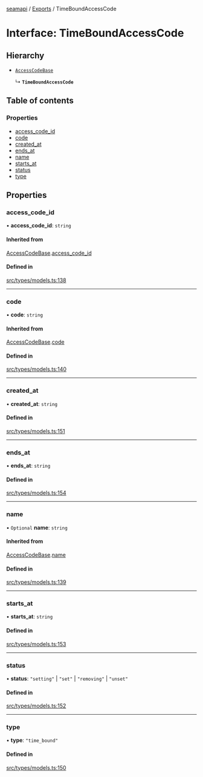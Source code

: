 [seamapi](../README.md) / [Exports](../modules.md) / TimeBoundAccessCode

# Interface: TimeBoundAccessCode

## Hierarchy

- [`AccessCodeBase`](AccessCodeBase.md)

  ↳ **`TimeBoundAccessCode`**

## Table of contents

### Properties

- [access\_code\_id](TimeBoundAccessCode.md#access_code_id)
- [code](TimeBoundAccessCode.md#code)
- [created\_at](TimeBoundAccessCode.md#created_at)
- [ends\_at](TimeBoundAccessCode.md#ends_at)
- [name](TimeBoundAccessCode.md#name)
- [starts\_at](TimeBoundAccessCode.md#starts_at)
- [status](TimeBoundAccessCode.md#status)
- [type](TimeBoundAccessCode.md#type)

## Properties

### access\_code\_id

• **access\_code\_id**: `string`

#### Inherited from

[AccessCodeBase](AccessCodeBase.md).[access_code_id](AccessCodeBase.md#access_code_id)

#### Defined in

[src/types/models.ts:138](https://github.com/seamapi/javascript/blob/main/src/types/models.ts#L138)

___

### code

• **code**: `string`

#### Inherited from

[AccessCodeBase](AccessCodeBase.md).[code](AccessCodeBase.md#code)

#### Defined in

[src/types/models.ts:140](https://github.com/seamapi/javascript/blob/main/src/types/models.ts#L140)

___

### created\_at

• **created\_at**: `string`

#### Defined in

[src/types/models.ts:151](https://github.com/seamapi/javascript/blob/main/src/types/models.ts#L151)

___

### ends\_at

• **ends\_at**: `string`

#### Defined in

[src/types/models.ts:154](https://github.com/seamapi/javascript/blob/main/src/types/models.ts#L154)

___

### name

• `Optional` **name**: `string`

#### Inherited from

[AccessCodeBase](AccessCodeBase.md).[name](AccessCodeBase.md#name)

#### Defined in

[src/types/models.ts:139](https://github.com/seamapi/javascript/blob/main/src/types/models.ts#L139)

___

### starts\_at

• **starts\_at**: `string`

#### Defined in

[src/types/models.ts:153](https://github.com/seamapi/javascript/blob/main/src/types/models.ts#L153)

___

### status

• **status**: ``"setting"`` \| ``"set"`` \| ``"removing"`` \| ``"unset"``

#### Defined in

[src/types/models.ts:152](https://github.com/seamapi/javascript/blob/main/src/types/models.ts#L152)

___

### type

• **type**: ``"time_bound"``

#### Defined in

[src/types/models.ts:150](https://github.com/seamapi/javascript/blob/main/src/types/models.ts#L150)
